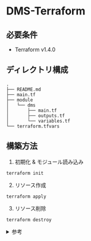 # DMS-Terraform

## 必要条件
- Terraform v1.4.0

## ディレクトリ構成
```
.
├── README.md
├── main.tf
├── module
│   └── dms
│       ├── main.tf
│       ├── outputs.tf
│       └── variables.tf
└── terraform.tfvars
```

## 構築方法
1. 初期化 & モジュール読み込み
```
terraform init
```

2. リソース作成
```
terraform apply
```

3. リソース削除
```
terraform destroy
```

<details><summary>参考</summary>

- [Amazon OpenSearch サービスクラスターをターゲットとして使用するAWS Database Migration Service \- AWS Database Migration Service](https://docs.aws.amazon.com/ja_jp/dms/latest/userguide/CHAP_Target.Elasticsearch.html)
- [AWS Database Migration Serviceのターゲットとしての Amazon Elasticsearch Service の導入 \| Amazon Web Services ブログ](https://aws.amazon.com/jp/blogs/news/introducing-amazon-elasticsearch-service-as-a-target-in-aws-database-migration-service/)
- [Lambda 実行ロール \- AWS Lambda](https://docs.aws.amazon.com/ja_jp/lambda/latest/dg/lambda-intro-execution-role.html)
- [TerraformでDMSレプリケーションインスタンスを自動構築する\(基本編\) \- Qiita](https://qiita.com/neruneruo/items/d327e2e0bf504c4c8c43)
- [チュートリアル: Amazon OpenSearch Service を用いて検索アプリケーションを作成する \- Amazon OpenSearch Service](https://docs.aws.amazon.com/ja_jp/opensearch-service/latest/developerguide/search-example.html)
- [変換ルール式を使用した列の内容の定義 \- AWS Database Migration Service](https://docs.aws.amazon.com/ja_jp/dms/latest/userguide/CHAP_Tasks.CustomizingTasks.TableMapping.SelectionTransformation.Expressions.html#CHAP_Tasks.CustomizingTasks.TableMapping.SelectionTransformation.Expressions-SQLite)

</details>
